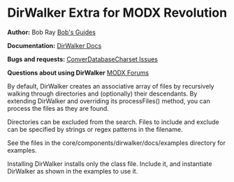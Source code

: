 DirWalker Extra for MODX Revolution
=======================================


**Author:** Bob Ray [Bob's Guides](https://bobsguides.com)

**Documentation:** [DirWalker Docs](https://bobsguides.com/dirwalker-tutorial.html)

**Bugs and requests:** [ConverDatabaseCharset Issues](https://github.com/BobRay/DirWalker/issues)

**Questions about using DirWalker** [MODX Forums](https://forums.modx.com)


By default, DirWalker creates an associative array of files by recursively walking through directories and (optionally) their descendants. By extending DirWalker and overriding its processFiles() method, you can process the files as they are found.

Directories can be excluded from the search. Files to include and exclude can be specified by strings or regex patterns in the filename.

See the files in the core/components/dirwalker/docs/examples directory for examples.

Installing DirWalker installs only the class file. Include it, and instantiate DirWalker as shown in the examples to use it.